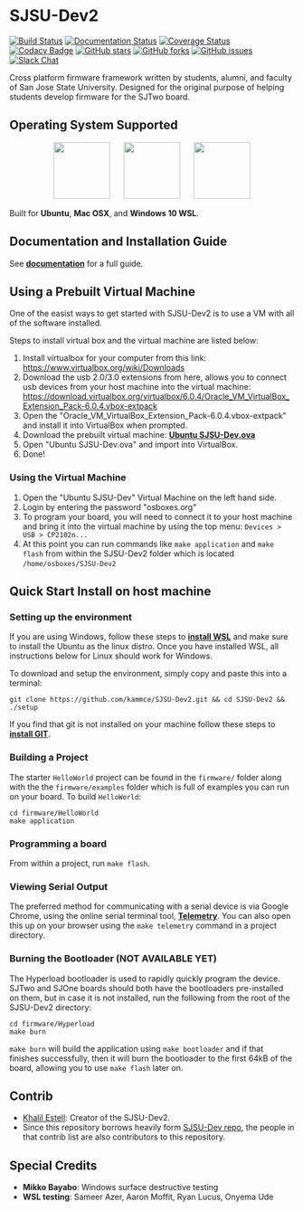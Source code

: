 # SJSU-Dev2

[![Build Status](https://travis-ci.org/kammce/SJSU-Dev2.svg?branch=master)](https://travis-ci.org/kammce/SJSU-Dev2)
[![Documentation Status](https://readthedocs.org/projects/sjsu-dev/badge/?version=latest)](http://sjsu-dev2.readthedocs.io/en/latest)
[![Coverage Status](https://coveralls.io/repos/github/kammce/SJSU-Dev2/badge.svg)](https://coveralls.io/github/kammce/SJSU-Dev2)
[![Codacy Badge](https://api.codacy.com/project/badge/Grade/6f004895337c42459f881db938e84885)](https://www.codacy.com/app/kammce/SJSU-Dev2?utm_source=github.com&amp;utm_medium=referral&amp;utm_content=kammce/SJSU-Dev2&amp;utm_campaign=Badge_Grade)
[![GitHub stars](https://img.shields.io/github/stars/kammce/SJSU-Dev2.svg)](https://github.com/kammce/SJSU-Dev2/stargazers)
[![GitHub forks](https://img.shields.io/github/forks/kammce/SJSU-Dev2.svg)](https://github.com/kammce/SJSU-Dev2/network)
[![GitHub issues](https://img.shields.io/github/issues/kammce/SJSU-Dev2.svg)](https://github.com/kammce/SJSU-Dev2/issues)
[![Slack Chat](https://img.shields.io/badge/join-slack-purple.svg?logo=slack&longCache=true&style=flat)](https://slofile.com/slack/sjsu-dev2)

Cross platform firmware framework written by students, alumni, and faculty of
San Jose State University. Designed for the original purpose of helping students
develop firmware for the SJTwo board.

## Operating System Supported

<p align="center">
<img src="https://assets.ubuntu.com/v1/29985a98-ubuntu-logo32.png" height="100px"/>
&nbsp;&nbsp;&nbsp;&nbsp;
<img src="http://cdn.osxdaily.com/wp-content/uploads/2010/10/giant-apple-logo-bw.png" height="100px" />
&nbsp;&nbsp;&nbsp;&nbsp;
<img src="https://cdn.worldvectorlogo.com/logos/microsoft-windows-22.svg" height="100px" />
</p>

Built for **Ubuntu**, **Mac OSX**, and **Windows 10 WSL**.

## Documentation and Installation Guide

See **[documentation](http://sjsu-dev2.readthedocs.io/en/latest/?badge=latest)**
for a full guide.

## Using a Prebuilt Virtual Machine
One of the easist ways to get started with SJSU-Dev2 is to use a VM with all of
the software installed.

Steps to install virtual box and the virtual machine are listed below:

1. Install virtualbox for your computer from this link:
   https://www.virtualbox.org/wiki/Downloads
2. Download the usb 2.0/3.0 extensions from here, allows you to
   connect usb devices from your host machine into the virtual machine:
   https://download.virtualbox.org/virtualbox/6.0.4/Oracle_VM_VirtualBox_Extension_Pack-6.0.4.vbox-extpack
3. Open the "Oracle_VM_VirtualBox_Extension_Pack-6.0.4.vbox-extpack" and install
   it into VirtualBox when prompted.
4. Download the prebuilt virtual machine:
   **[Ubuntu SJSU-Dev.ova](https://drive.google.com/file/d/1SNUkQY07GViJBu7H4jGsOoMN5gbs7kBa/view)**
5. Open "Ubuntu SJSU-Dev.ova" and import into VirtualBox.
6. Done!

### Using the Virtual Machine
1. Open the "Ubuntu SJSU-Dev" Virtual Machine on the left hand side.
2. Login by entering the password "osboxes.org"
3. To program your board, you will need to connect it to your host machine and
   bring it into the virtual machine by using the top menu:
   `Devices > USB > CP2102n...`
4. At this point you can run commands like `make application` and `make flash`
   from within the SJSU-Dev2 folder which is located `/home/osboxes/SJSU-Dev2`

## Quick Start Install on host machine

### Setting up the environment
If you are using Windows, follow these steps to
**[install WSL](https://docs.microsoft.com/en-us/windows/wsl/install-win10)**
and make sure to install the Ubuntu as the linux distro. Once you have installed
WSL, all instructions below for Linux should work for Windows.

To download and setup the environment, simply copy and paste this into a
terminal:

    git clone https://github.com/kammce/SJSU-Dev2.git && cd SJSU-Dev2 && ./setup

If you find that git is not installed on your machine follow these steps to
**[install GIT](https://git-scm.com/book/en/v2/Getting-Started-Installing-Git)**.

### Building a Project
The starter `HelloWorld` project can be found in the `firmware/` folder along
with the the `firmware/examples` folder which is full of examples you can run
on your board. To build `HelloWorld`:

    cd firmware/HelloWorld
    make application

### Programming a board
From within a project, run `make flash`.

### Viewing Serial Output
The preferred method for communicating with a serial device is via Google
Chrome, using the online serial terminal tool,
**[Telemetry](https://kammce.github.io/Telemetry)**.
You can also open this up on your browser using the `make telemetry` command in
a project directory.

### Burning the Bootloader (NOT AVAILABLE YET)
The Hyperload bootloader is used to rapidly quickly program the device. SJTwo
and SJOne boards should both have the bootloaders pre-installed on them, but in
case it is not installed, run the following from the root of the SJSU-Dev2
directory:

    cd firmware/Hyperload
    make burn

`make burn` will build the application using `make bootloader` and if that
finishes successfully, then it will burn the bootloader to the first 64kB of the
board, allowing you to use `make flash` later on.

## Contrib
* [Khalil Estell](http://kammce.io): Creator of the SJSU-Dev2.
* Since this repository borrows heavily form
[SJSU-Dev repo](https://github.com/kammce/SJSU-Dev), the people in that contrib
list are also contributors to this repository.

## Special Credits
* **Mikko Bayabo**: Windows surface destructive testing
* **WSL testing**: Sameer Azer, Aaron Moffit, Ryan Lucus, Onyema Ude
